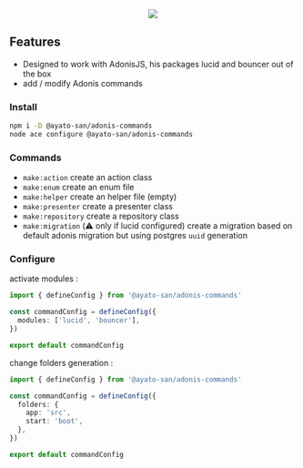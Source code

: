 <p align="center">
  <img src="https://github.com/Ayato-san/adonis-commands/assets/71392060/a223244f-c617-491c-a5b8-ec08ea452ef4">
</p>

## Features

- Designed to work with AdonisJS, his packages lucid and bouncer out of the box
- add / modify Adonis commands

### Install

```bash
npm i -D @ayato-san/adonis-commands
node ace configure @ayato-san/adonis-commands
```

### Commands

- `make:action` create an action class
- `make:enum` create an enum file
- `make:helper` create an helper file (empty)
- `make:presenter` create a presenter class
- `make:repository` create a repository class
- `make:migration` (⚠️ only if lucid configured) create a migration based on default adonis migration but using postgres `uuid` generation

### Configure

activate modules :

```ts
import { defineConfig } from '@ayato-san/adonis-commands'

const commandConfig = defineConfig({
  modules: ['lucid', 'bouncer'],
})

export default commandConfig
```

change folders generation :

```ts
import { defineConfig } from '@ayato-san/adonis-commands'

const commandConfig = defineConfig({
  folders: {
    app: 'src',
    start: 'boot',
  },
})

export default commandConfig
```
